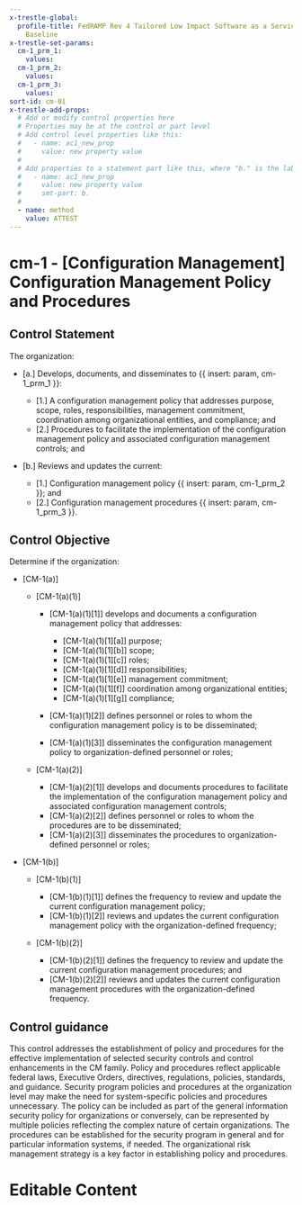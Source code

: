 ```yaml
---
x-trestle-global:
  profile-title: FedRAMP Rev 4 Tailored Low Impact Software as a Service (LI-SaaS)
    Baseline
x-trestle-set-params:
  cm-1_prm_1:
    values:
  cm-1_prm_2:
    values:
  cm-1_prm_3:
    values:
sort-id: cm-01
x-trestle-add-props:
  # Add or modify control properties here
  # Properties may be at the control or part level
  # Add control level properties like this:
  #   - name: ac1_new_prop
  #     value: new property value
  #
  # Add properties to a statement part like this, where "b." is the label of the target statement part
  #   - name: ac1_new_prop
  #     value: new property value
  #     smt-part: b.
  #
  - name: method
    value: ATTEST
---
```


# cm-1 - \[Configuration Management\] Configuration Management Policy and Procedures

## Control Statement

The organization:

- \[a.\] Develops, documents, and disseminates to {{ insert: param, cm-1_prm_1 }}:

  - \[1.\] A configuration management policy that addresses purpose, scope, roles, responsibilities, management commitment, coordination among organizational entities, and compliance; and
  - \[2.\] Procedures to facilitate the implementation of the configuration management policy and associated configuration management controls; and

- \[b.\] Reviews and updates the current:

  - \[1.\] Configuration management policy {{ insert: param, cm-1_prm_2 }}; and
  - \[2.\] Configuration management procedures {{ insert: param, cm-1_prm_3 }}.

## Control Objective

Determine if the organization:

- \[CM-1(a)\]

  - \[CM-1(a)(1)\]

    - \[CM-1(a)(1)[1]\] develops and documents a configuration management policy that addresses:

      - \[CM-1(a)(1)[1][a]\] purpose;
      - \[CM-1(a)(1)[1][b]\] scope;
      - \[CM-1(a)(1)[1][c]\] roles;
      - \[CM-1(a)(1)[1][d]\] responsibilities;
      - \[CM-1(a)(1)[1][e]\] management commitment;
      - \[CM-1(a)(1)[1][f]\] coordination among organizational entities;
      - \[CM-1(a)(1)[1][g]\] compliance;

    - \[CM-1(a)(1)[2]\] defines personnel or roles to whom the configuration management policy is to be disseminated;
    - \[CM-1(a)(1)[3]\] disseminates the configuration management policy to organization-defined personnel or roles;

  - \[CM-1(a)(2)\]

    - \[CM-1(a)(2)[1]\] develops and documents procedures to facilitate the implementation of the configuration management policy and associated configuration management controls;
    - \[CM-1(a)(2)[2]\] defines personnel or roles to whom the procedures are to be disseminated;
    - \[CM-1(a)(2)[3]\] disseminates the procedures to organization-defined personnel or roles;

- \[CM-1(b)\]

  - \[CM-1(b)(1)\]

    - \[CM-1(b)(1)[1]\] defines the frequency to review and update the current configuration management policy;
    - \[CM-1(b)(1)[2]\] reviews and updates the current configuration management policy with the organization-defined frequency;

  - \[CM-1(b)(2)\]

    - \[CM-1(b)(2)[1]\] defines the frequency to review and update the current configuration management procedures; and
    - \[CM-1(b)(2)[2]\] reviews and updates the current configuration management procedures with the organization-defined frequency.

## Control guidance

This control addresses the establishment of policy and procedures for the effective implementation of selected security controls and control enhancements in the CM family. Policy and procedures reflect applicable federal laws, Executive Orders, directives, regulations, policies, standards, and guidance. Security program policies and procedures at the organization level may make the need for system-specific policies and procedures unnecessary. The policy can be included as part of the general information security policy for organizations or conversely, can be represented by multiple policies reflecting the complex nature of certain organizations. The procedures can be established for the security program in general and for particular information systems, if needed. The organizational risk management strategy is a key factor in establishing policy and procedures.

# Editable Content

<!-- Make additions and edits below -->
<!-- The above represents the contents of the control as received by the profile, prior to additions. -->
<!-- If the profile makes additions to the control, they will appear below. -->
<!-- The above markdown may not be edited but you may edit the content below, and/or introduce new additions to be made by the profile. -->
<!-- If there is a yaml header at the top, parameter values may be edited. Use --set-parameters to incorporate the changes during assembly. -->
<!-- The content here will then replace what is in the profile for this control, after running profile-assemble. -->
<!-- The added parts in the profile for this control are below.  You may edit them and/or add new ones. -->
<!-- Each addition must have a heading either of the form ## Control my_addition_name -->
<!-- or ## Part a. (where the a. refers to one of the control statement labels.) -->
<!-- "## Control" parts are new parts added after the statement part. -->
<!-- "## Part" parts are new parts added into the top-level statement part with that label. -->
<!-- Subparts may be added with nested hash levels of the form ### My Subpart Name -->
<!-- underneath the parent ## Control or ## Part being added -->
<!-- See https://ibm.github.io/compliance-trestle/tutorials/ssp_profile_catalog_authoring/ssp_profile_catalog_authoring for guidance. -->

